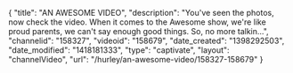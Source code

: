 {
    "title": "AN AWESOME VIDEO",
    "description": "You've seen the photos, now check the video. When it comes to the Awesome show, we're like proud parents, we can't say enough good things. So, no more talkin...",
    "channelid": "158327",
    "videoid": "158679",
    "date_created": "1398292503",
    "date_modified": "1418181333",
    "type": "captivate",
    "layout": "channelVideo",
    "url": "\/hurley\/an-awesome-video\/158327-158679"
}